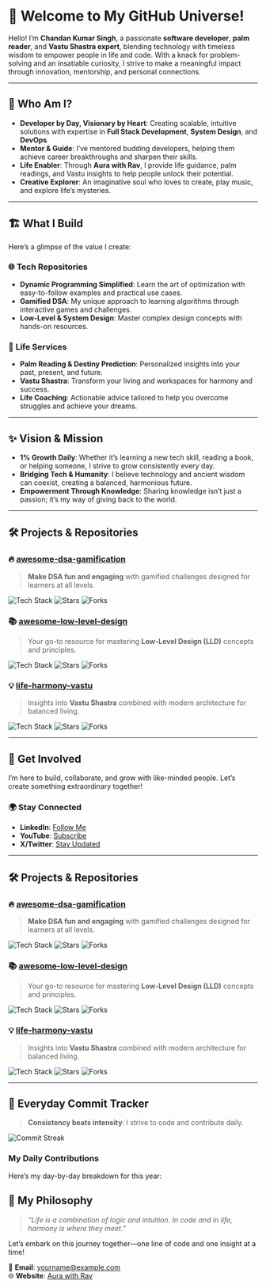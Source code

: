 # 🌟 Welcome to My GitHub Universe!  

Hello! I’m **Chandan Kumar Singh**, a passionate **software developer**, **palm reader**, and **Vastu Shastra expert**, blending technology with timeless wisdom to empower people in life and code. With a knack for problem-solving and an insatiable curiosity, I strive to make a meaningful impact through innovation, mentorship, and personal connections.  

---  

## 🚀 Who Am I?  

- **Developer by Day, Visionary by Heart**: Creating scalable, intuitive solutions with expertise in **Full Stack Development**, **System Design**, and **DevOps**.  
- **Mentor & Guide**: I’ve mentored budding developers, helping them achieve career breakthroughs and sharpen their skills.  
- **Life Enabler**: Through **Aura with Rav**, I provide life guidance, palm readings, and Vastu insights to help people unlock their potential.  
- **Creative Explorer**: An imaginative soul who loves to create, play music, and explore life’s mysteries.  

---  

## 🏗️ What I Build  

Here’s a glimpse of the value I create:  

### 🌐 **Tech Repositories**  
- **Dynamic Programming Simplified**: Learn the art of optimization with easy-to-follow examples and practical use cases.  
- **Gamified DSA**: My unique approach to learning algorithms through interactive games and challenges.  
- **Low-Level & System Design**: Master complex design concepts with hands-on resources.  

### 🔮 **Life Services**  
- **Palm Reading & Destiny Prediction**: Personalized insights into your past, present, and future.  
- **Vastu Shastra**: Transform your living and workspaces for harmony and success.  
- **Life Coaching**: Actionable advice tailored to help you overcome struggles and achieve your dreams.  

---

## ✨ Vision & Mission  

- **1% Growth Daily**: Whether it’s learning a new tech skill, reading a book, or helping someone, I strive to grow consistently every day.  
- **Bridging Tech & Humanity**: I believe technology and ancient wisdom can coexist, creating a balanced, harmonious future.  
- **Empowerment Through Knowledge**: Sharing knowledge isn’t just a passion; it’s my way of giving back to the world.  

---

## 🛠️ Projects & Repositories  

### 🔥 [**awesome-dsa-gamification**](https://github.com/yourusername/awesome-dsa-gamification)  
> **Make DSA fun and engaging** with gamified challenges designed for learners at all levels.  

![Tech Stack](https://img.shields.io/badge/Tech%20Stack-JavaScript%20%7C%20Java%20%7C%20Python-blue) ![Stars](https://img.shields.io/github/stars/yourusername/awesome-dsa-gamification) ![Forks](https://img.shields.io/github/forks/yourusername/awesome-dsa-gamification)  

### 📚 [**awesome-low-level-design**](https://github.com/yourusername/awesome-low-level-design)  
> Your go-to resource for mastering **Low-Level Design (LLD)** concepts and principles.  

![Tech Stack](https://img.shields.io/badge/Tech%20Stack-Java-orange) ![Stars](https://img.shields.io/github/stars/yourusername/awesome-low-level-design) ![Forks](https://img.shields.io/github/forks/yourusername/awesome-low-level-design)  

### 💡 [**life-harmony-vastu**](https://github.com/yourusername/life-harmony-vastu)  
> Insights into **Vastu Shastra** combined with modern architecture for balanced living.  

![Tech Stack](https://img.shields.io/badge/Inspired%20by-Ancient%20Wisdom-yellow) ![Stars](https://img.shields.io/github/stars/yourusername/life-harmony-vastu) ![Forks](https://img.shields.io/github/forks/yourusername/life-harmony-vastu)  

---

## 🌟 Get Involved  

I’m here to build, collaborate, and grow with like-minded people. Let’s create something extraordinary together!  

### 🌍 Stay Connected  

- **LinkedIn**: [Follow Me](https://www.linkedin.com/in/rav-chandan-kumar-singh-767374315/)  
- **YouTube**: [Subscribe](https://www.youtube.com/@aurawithrav)  
- **X/Twitter**: [Stay Updated](https://x.com/ravchandan1)  

---
## 🛠️ Projects & Repositories  

### 🔥 [**awesome-dsa-gamification**](https://github.com/yourusername/awesome-dsa-gamification)  
> **Make DSA fun and engaging** with gamified challenges designed for learners at all levels.  

![Tech Stack](https://img.shields.io/badge/Tech%20Stack-JavaScript%20%7C%20Java%20%7C%20Python-blue) ![Stars](https://img.shields.io/github/stars/yourusername/awesome-dsa-gamification) ![Forks](https://img.shields.io/github/forks/yourusername/awesome-dsa-gamification)  

### 📚 [**awesome-low-level-design**](https://github.com/yourusername/awesome-low-level-design)  
> Your go-to resource for mastering **Low-Level Design (LLD)** concepts and principles.  

![Tech Stack](https://img.shields.io/badge/Tech%20Stack-Java-orange) ![Stars](https://img.shields.io/github/stars/yourusername/awesome-low-level-design) ![Forks](https://img.shields.io/github/forks/yourusername/awesome-low-level-design)  

### 💡 [**life-harmony-vastu**](https://github.com/yourusername/life-harmony-vastu)  
> Insights into **Vastu Shastra** combined with modern architecture for balanced living.  

![Tech Stack](https://img.shields.io/badge/Inspired%20by-Ancient%20Wisdom-yellow) ![Stars](https://img.shields.io/github/stars/yourusername/life-harmony-vastu) ![Forks](https://img.shields.io/github/forks/yourusername/life-harmony-vastu)  

---  

## 📅 Everyday Commit Tracker  

> **Consistency beats intensity**: I strive to code and contribute daily.  

![Commit Streak](https://github-readme-streak-stats.herokuapp.com/?user=yourusername&theme=radical&hide_border=true)  

### **My Daily Contributions**  
Here’s my day-by-day breakdown for this year:  


## 💬 My Philosophy  

> *“Life is a combination of logic and intuition. In code and in life, harmony is where they meet.”*  

Let’s embark on this journey together—one line of code and one insight at a time!  

📧 **Email**: yourname@example.com  
🌐 **Website**: [Aura with Rav](https://topmate.io/aura_with_rav)  
